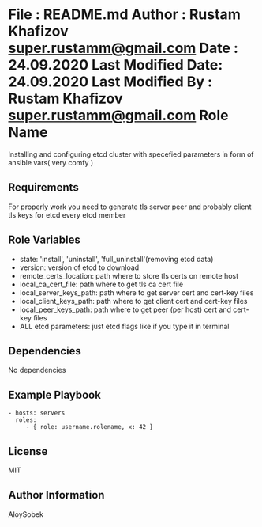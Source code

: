  File              : README.md
 Author            : Rustam Khafizov <super.rustamm@gmail.com>
 Date              : 24.09.2020
 Last Modified Date: 24.09.2020
 Last Modified By  : Rustam Khafizov <super.rustamm@gmail.com>
Role Name
=========

Installing and configuring etcd cluster with specefied parameters in form of ansible vars( very comfy )

Requirements
------------

For properly work you need to generate tls server peer and probably client tls keys for etcd every etcd member

Role Variables
--------------


- state: 'install', 'uninstall', 'full_uninstall'(removing etcd data)
- version: version of etcd to download
- remote_certs_location: path where to store tls certs on remote host 
- local_ca_cert_file: path where to get tls ca cert file
- local_server_keys_path: path where to get server cert and cert-key files
- local_client_keys_path: path where to get client cert and cert-key files
- local_peer_keys_path: path where to get peer (per host) cert and cert-key files
- ALL etcd parameters: just etcd flags like if you type it in terminal

Dependencies
------------

No dependencies

Example Playbook
----------------

    - hosts: servers
      roles:
         - { role: username.rolename, x: 42 }

License
-------

MIT

Author Information
------------------

AloySobek
